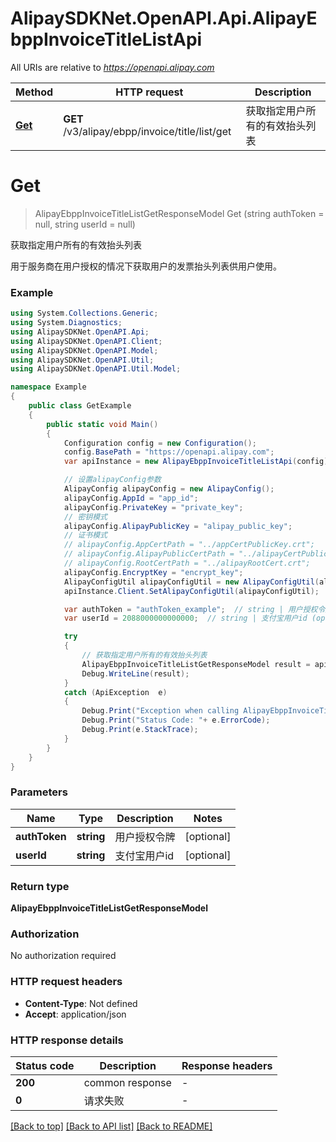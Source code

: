 # AlipaySDKNet.OpenAPI.Api.AlipayEbppInvoiceTitleListApi

All URIs are relative to *https://openapi.alipay.com*

Method | HTTP request | Description
------------- | ------------- | -------------
[**Get**](AlipayEbppInvoiceTitleListApi.md#get) | **GET** /v3/alipay/ebpp/invoice/title/list/get | 获取指定用户所有的有效抬头列表


<a name="get"></a>
# **Get**
> AlipayEbppInvoiceTitleListGetResponseModel Get (string authToken = null, string userId = null)

获取指定用户所有的有效抬头列表

用于服务商在用户授权的情况下获取用户的发票抬头列表供用户使用。

### Example
```csharp
using System.Collections.Generic;
using System.Diagnostics;
using AlipaySDKNet.OpenAPI.Api;
using AlipaySDKNet.OpenAPI.Client;
using AlipaySDKNet.OpenAPI.Model;
using AlipaySDKNet.OpenAPI.Util;
using AlipaySDKNet.OpenAPI.Util.Model;

namespace Example
{
    public class GetExample
    {
        public static void Main()
        {
            Configuration config = new Configuration();
            config.BasePath = "https://openapi.alipay.com";
            var apiInstance = new AlipayEbppInvoiceTitleListApi(config);

            // 设置alipayConfig参数
            AlipayConfig alipayConfig = new AlipayConfig();
            alipayConfig.AppId = "app_id";
            alipayConfig.PrivateKey = "private_key";
            // 密钥模式
            alipayConfig.AlipayPublicKey = "alipay_public_key";
            // 证书模式
            // alipayConfig.AppCertPath = "../appCertPublicKey.crt";
            // alipayConfig.AlipayPublicCertPath = "../alipayCertPublicKey_RSA2.crt";
            // alipayConfig.RootCertPath = "../alipayRootCert.crt";
            alipayConfig.EncryptKey = "encrypt_key";
            AlipayConfigUtil alipayConfigUtil = new AlipayConfigUtil(alipayConfig);
            apiInstance.Client.SetAlipayConfigUtil(alipayConfigUtil);

            var authToken = "authToken_example";  // string | 用户授权令牌 (optional) 
            var userId = 2088000000000000;  // string | 支付宝用户id (optional) 

            try
            {
                // 获取指定用户所有的有效抬头列表
                AlipayEbppInvoiceTitleListGetResponseModel result = apiInstance.Get(authToken, userId);
                Debug.WriteLine(result);
            }
            catch (ApiException  e)
            {
                Debug.Print("Exception when calling AlipayEbppInvoiceTitleListApi.Get: " + e.Message );
                Debug.Print("Status Code: "+ e.ErrorCode);
                Debug.Print(e.StackTrace);
            }
        }
    }
}
```

### Parameters

Name | Type | Description  | Notes
------------- | ------------- | ------------- | -------------
 **authToken** | **string**| 用户授权令牌 | [optional] 
 **userId** | **string**| 支付宝用户id | [optional] 

### Return type

**AlipayEbppInvoiceTitleListGetResponseModel**

### Authorization

No authorization required

### HTTP request headers

 - **Content-Type**: Not defined
 - **Accept**: application/json


### HTTP response details
| Status code | Description | Response headers |
|-------------|-------------|------------------|
| **200** | common response |  -  |
| **0** | 请求失败 |  -  |

[[Back to top]](#) [[Back to API list]](../README.md#documentation-for-api-endpoints) [[Back to README]](../README.md)

